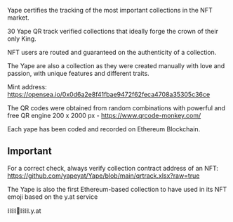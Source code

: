 
Yape certifies the tracking of the most important collections in the NFT market.

30 Yape QR track verified collections that ideally forge the crown of their only King.

NFT users are routed and guaranteed on the authenticity of a collection.

The Yape are also a collection as they were created manually with love and passion, 
with unique features and different traits.

Mint address: https://opensea.io/0x0d6a2e8f41fbae9472f62feca4708a35305c36ce

The QR codes were obtained from random combinations with powerful and free QR engine 200 x 2000 px - https://www.qrcode-monkey.com/

Each yape has been coded and recorded on Ethereum Blockchain.

Important
---------
For a correct check, always verify collection contract address of an NFT:
https://github.com/yapeyat/Yape/blob/main/qrtrack.xlsx?raw=true

The Yape is also the first Ethereum-based collection to have used in its NFT emoji based on the y.at service 

⛓⛓🦍⛓⛓.y.at


